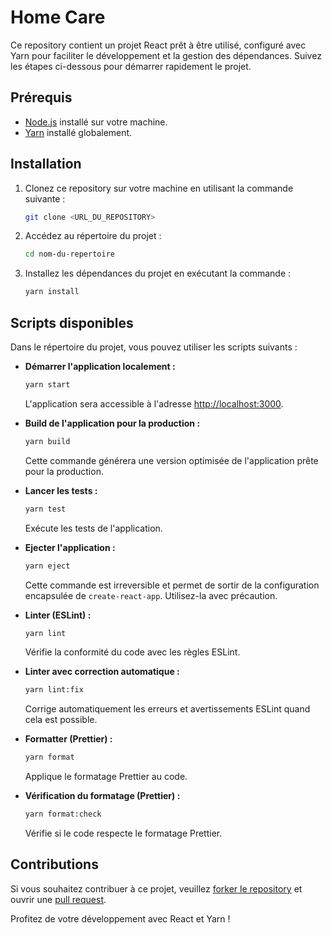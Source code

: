 # Home Care

Ce repository contient un projet React prêt à être utilisé, configuré avec Yarn pour faciliter le développement et la gestion des dépendances. Suivez les étapes ci-dessous pour démarrer rapidement le projet.

## Prérequis

- [Node.js](https://nodejs.org/) installé sur votre machine.
- [Yarn](https://yarnpkg.com/) installé globalement.

## Installation

1. Clonez ce repository sur votre machine en utilisant la commande suivante :

    ```bash
    git clone <URL_DU_REPOSITORY>
    ```

2. Accédez au répertoire du projet :

    ```bash
    cd nom-du-repertoire
    ```

3. Installez les dépendances du projet en exécutant la commande :

    ```bash
    yarn install
    ```

## Scripts disponibles

Dans le répertoire du projet, vous pouvez utiliser les scripts suivants :

- **Démarrer l'application localement :**

    ```bash
    yarn start
    ```

    L'application sera accessible à l'adresse [http://localhost:3000](http://localhost:3000).

- **Build de l'application pour la production :**

    ```bash
    yarn build
    ```

    Cette commande générera une version optimisée de l'application prête pour la production.

- **Lancer les tests :**

    ```bash
    yarn test
    ```

    Exécute les tests de l'application.

- **Ejecter l'application :**

    ```bash
    yarn eject
    ```

    Cette commande est irreversible et permet de sortir de la configuration encapsulée de `create-react-app`. Utilisez-la avec précaution.

- **Linter (ESLint) :**

    ```bash
    yarn lint
    ```

    Vérifie la conformité du code avec les règles ESLint.

- **Linter avec correction automatique :**

    ```bash
    yarn lint:fix
    ```

    Corrige automatiquement les erreurs et avertissements ESLint quand cela est possible.

- **Formatter (Prettier) :**

    ```bash
    yarn format
    ```

    Applique le formatage Prettier au code.

- **Vérification du formatage (Prettier) :**

    ```bash
    yarn format:check
    ```

    Vérifie si le code respecte le formatage Prettier.

## Contributions

Si vous souhaitez contribuer à ce projet, veuillez [forker le repository](https://docs.github.com/en/get-started/quickstart/fork-a-repo) et ouvrir une [pull request](https://docs.github.com/en/get-started/quickstart/create-a-repo#practicestags).

Profitez de votre développement avec React et Yarn !

